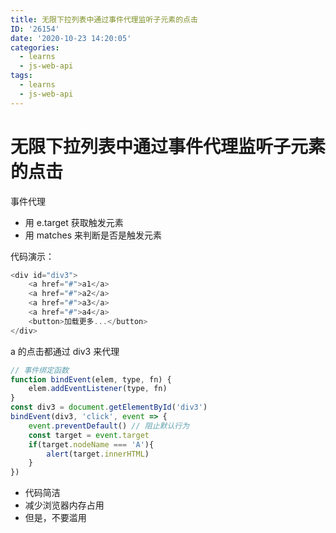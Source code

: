 ```yaml
---
title: 无限下拉列表中通过事件代理监听子元素的点击
ID: '26154'
date: '2020-10-23 14:20:05'
categories:
  - learns
  - js-web-api
tags:
  - learns
  - js-web-api
---
```


# 无限下拉列表中通过事件代理监听子元素的点击

事件代理

- 用 e.target 获取触发元素
- 用 matches 来判断是否是触发元素

代码演示：

``` js 
<div id="div3">
    <a href="#">a1</a>
    <a href="#">a2</a>
    <a href="#">a3</a>
    <a href="#">a4</a>
    <button>加载更多...</button>
</div>
```

a 的点击都通过 div3 来代理

``` js 
// 事件绑定函数
function bindEvent(elem, type, fn) {
    elem.addEventListener(type, fn)
}
const div3 = document.getElementById('div3')
bindEvent(div3, 'click', event => {
    event.preventDefault() // 阻止默认行为
    const target = event.target
    if(target.nodeName === 'A'){
        alert(target.innerHTML)
    }
})
```

- 代码简洁
- 减少浏览器内存占用
- 但是，不要滥用
 
 
 
 
